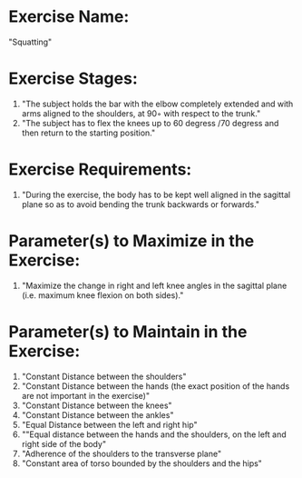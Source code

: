 # Exercise Name:
"Squatting"

# Exercise Stages:
1. "The subject holds the bar with the elbow completely extended and with arms aligned to the shoulders, at 90◦ with respect to the trunk."
2. "The subject has to flex the knees up to 60 degress /70 degress and then return to the starting position."

# Exercise Requirements:
1. "During the exercise, the body has to be kept well aligned in the sagittal plane so as to avoid bending the trunk backwards or forwards."

# Parameter(s) to Maximize in the Exercise:
1. "Maximize the change in right and left knee angles in the sagittal plane (i.e. maximum knee flexion on both sides)."

# Parameter(s) to Maintain in the Exercise:
1. "Constant Distance between the shoulders"
2. "Constant Distance between the hands (the exact position of the hands are not important in the exercise)"
3. "Constant Distance between the knees"
4. "Constant Distance between the ankles"
5. "Equal Distance between the left and right hip"
6. ""Equal distance between the hands and the shoulders, on the left and right side of the body"
7. "Adherence of the shoulders to the transverse plane"
8. "Constant area of torso bounded by the shoulders and the hips"